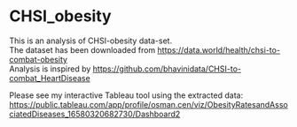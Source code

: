 # CHSI_obesity
This is an analysis of CHSI-obesity data-set.  
The dataset has been downloaded from https://data.world/health/chsi-to-combat-obesity  
Analysis is inspired by https://github.com/bhavinidata/CHSI-to-combat_HeartDisease  

Please see my interactive Tableau tool using the extracted data: https://public.tableau.com/app/profile/osman.cen/viz/ObesityRatesandAssociatedDiseases_16580320682730/Dashboard2  
